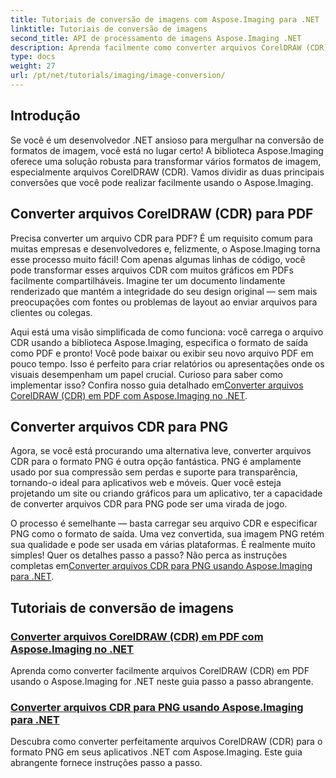 ```yaml
---
title: Tutoriais de conversão de imagens com Aspose.Imaging para .NET
linktitle: Tutoriais de conversão de imagens
second_title: API de processamento de imagens Aspose.Imaging .NET
description: Aprenda facilmente como converter arquivos CorelDRAW (CDR) para PDF e PNG com tutoriais abrangentes do Aspose.Imaging personalizados para desenvolvedores .NET.
type: docs
weight: 27
url: /pt/net/tutorials/imaging/image-conversion/
---
```

## Introdução

Se você é um desenvolvedor .NET ansioso para mergulhar na conversão de formatos de imagem, você está no lugar certo! A biblioteca Aspose.Imaging oferece uma solução robusta para transformar vários formatos de imagem, especialmente arquivos CorelDRAW (CDR). Vamos dividir as duas principais conversões que você pode realizar facilmente usando o Aspose.Imaging.

## Converter arquivos CorelDRAW (CDR) para PDF

Precisa converter um arquivo CDR para PDF? É um requisito comum para muitas empresas e desenvolvedores e, felizmente, o Aspose.Imaging torna esse processo muito fácil! Com apenas algumas linhas de código, você pode transformar esses arquivos CDR com muitos gráficos em PDFs facilmente compartilháveis. Imagine ter um documento lindamente renderizado que mantém a integridade do seu design original — sem mais preocupações com fontes ou problemas de layout ao enviar arquivos para clientes ou colegas. 

 Aqui está uma visão simplificada de como funciona: você carrega o arquivo CDR usando a biblioteca Aspose.Imaging, especifica o formato de saída como PDF e pronto! Você pode baixar ou exibir seu novo arquivo PDF em pouco tempo. Isso é perfeito para criar relatórios ou apresentações onde os visuais desempenham um papel crucial. Curioso para saber como implementar isso? Confira nosso guia detalhado em[Converter arquivos CorelDRAW (CDR) em PDF com Aspose.Imaging no .NET](./convert-cdr-files-to-pdf/).

## Converter arquivos CDR para PNG

Agora, se você está procurando uma alternativa leve, converter arquivos CDR para o formato PNG é outra opção fantástica. PNG é amplamente usado por sua compressão sem perdas e suporte para transparência, tornando-o ideal para aplicativos web e móveis. Quer você esteja projetando um site ou criando gráficos para um aplicativo, ter a capacidade de converter arquivos CDR para PNG pode ser uma virada de jogo.

 O processo é semelhante — basta carregar seu arquivo CDR e especificar PNG como o formato de saída. Uma vez convertida, sua imagem PNG retém sua qualidade e pode ser usada em várias plataformas. É realmente muito simples! Quer os detalhes passo a passo? Não perca as instruções completas em[Converter arquivos CDR para PNG usando Aspose.Imaging para .NET](./convert-cdr-files-to-png/).

## Tutoriais de conversão de imagens
### [Converter arquivos CorelDRAW (CDR) em PDF com Aspose.Imaging no .NET](./convert-cdr-files-to-pdf/)
Aprenda como converter facilmente arquivos CorelDRAW (CDR) em PDF usando o Aspose.Imaging for .NET neste guia passo a passo abrangente.
### [Converter arquivos CDR para PNG usando Aspose.Imaging para .NET](./convert-cdr-files-to-png/)
Descubra como converter perfeitamente arquivos CorelDRAW (CDR) para o formato PNG em seus aplicativos .NET com Aspose.Imaging. Este guia abrangente fornece instruções passo a passo.